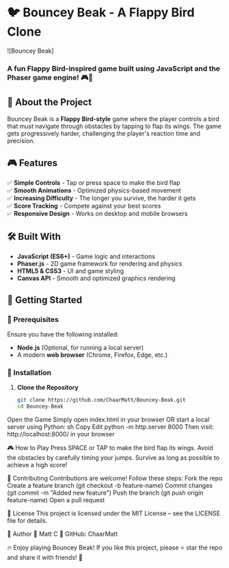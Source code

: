 # 🐦 Bouncey Beak - A Flappy Bird Clone

![Bouncey Beak] 

### **A fun Flappy Bird-inspired game built using JavaScript and the Phaser game engine! 🎮🚀**  

## 📌 About the Project
Bouncey Beak is a **Flappy Bird-style** game where the player controls a bird that must navigate through obstacles by tapping to flap its wings. The game gets progressively harder, challenging the player's reaction time and precision.

## 🎮 Features
✅ **Simple Controls** - Tap or press space to make the bird flap  
✅ **Smooth Animations** - Optimized physics-based movement  
✅ **Increasing Difficulty** - The longer you survive, the harder it gets  
✅ **Score Tracking** - Compete against your best scores  
✅ **Responsive Design** - Works on desktop and mobile browsers  

## 🛠️ Built With
- **JavaScript (ES6+)** - Game logic and interactions  
- **Phaser.js** - 2D game framework for rendering and physics  
- **HTML5 & CSS3** - UI and game styling  
- **Canvas API** - Smooth and optimized graphics rendering  

## 🚀 Getting Started

### 🔹 Prerequisites
Ensure you have the following installed:  
- **Node.js** (Optional, for running a local server)  
- A modern **web browser** (Chrome, Firefox, Edge, etc.)

### 🔹 Installation

1. **Clone the Repository**  
   ```sh
   git clone https://github.com/ChaarMatt/Bouncey-Beak.git
   cd Bouncey-Beak
Open the Game
Simply open index.html in your browser
OR start a local server using Python:
sh
Copy
Edit
python -m http.server 8000
Then visit: http://localhost:8000/ in your browser

🎮 How to Play
Press SPACE or TAP to make the bird flap its wings.
Avoid the obstacles by carefully timing your jumps.
Survive as long as possible to achieve a high score!

🤝 Contributing
Contributions are welcome! Follow these steps:
Fork the repo
Create a feature branch (git checkout -b feature-name)
Commit changes (git commit -m "Added new feature")
Push the branch (git push origin feature-name)
Open a pull request

📜 License
This project is licensed under the MIT License – see the LICENSE file for details.

🎯 Author
👤 Matt C
🔗 GitHub: ChaarMatt

🔥 Enjoy playing Bouncey Beak! If you like this project, please ⭐ star the repo and share it with friends! 🚀
